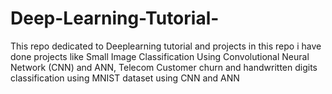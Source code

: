 # Deep-Learning-Tutorial-
This repo  dedicated to Deeplearning tutorial and projects 
in this repo i have done projects like Small Image Classification Using Convolutional Neural Network (CNN) and ANN, Telecom Customer churn and  handwritten digits classification using MNIST dataset using CNN and ANN

